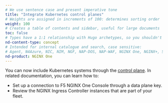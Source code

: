 ```yaml
---
# We use sentence case and present imperative tone
title: "Integrate Kubernetes control planes"
# Weights are assigned in increments of 100: determines sorting order
weight: 100
# Creates a table of contents and sidebar, useful for large documents
toc: false
# Types have a 1:1 relationship with Hugo archetypes, so you shouldn't need to change this
nd-content-type: concept
# Intended for internal catalogue and search, case sensitive:
# Agent, N4Azure, NIC, NIM, NGF, NAP-DOS, NAP-WAF, NGINX One, NGINX+, Solutions, Unit
nd-product: NGINX One
---
```


You can now include Kubernetes systems through the [control plane](https://www.f5.com/glossary/control-plane). In related documentation, you can learn how to:

- Set up a connection to F5 NGINX One Console through a data plane key.
- Review the NGINX Ingress Controller instances that are part of your fleet.

